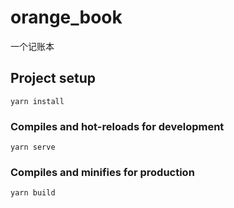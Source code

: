 # orange_book
一个记账本

## Project setup
```
yarn install
```

### Compiles and hot-reloads for development
```
yarn serve
```

### Compiles and minifies for production
```
yarn build
```
